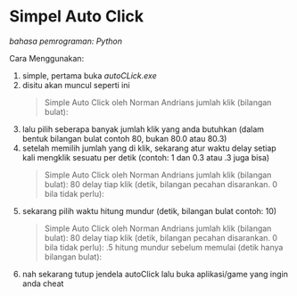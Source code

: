 # Simpel Auto Click

_bahasa pemrograman: Python_

Cara Menggunakan:
1. simple, pertama buka *autoCLick.exe*
2. disitu akan muncul seperti ini 
   > Simple Auto Click oleh Norman Andrians
   > jumlah klik (bilangan bulat): 
3. lalu pilih seberapa banyak jumlah klik yang anda butuhkan (dalam bentuk bilangan bulat contoh 80, bukan 80.0 atau 80.3)
4. setelah memilih jumlah yang di klik, sekarang atur waktu delay setiap kali mengklik sesuatu per detik (contoh: 1 dan 0.3 atau .3 juga bisa)
   > Simple Auto Click oleh Norman Andrians
   > jumlah klik (bilangan bulat): 80
   > delay tiap klik (detik, bilangan pecahan disarankan. 0 bila tidak perlu):
5. sekarang pilih waktu hitung mundur (detik, bilangan bulat contoh: 10)
   > Simple Auto Click oleh Norman Andrians
   > jumlah klik (bilangan bulat): 80
   > delay tiap klik (detik, bilangan pecahan disarankan. 0 bila tidak perlu): .5
   > hitung mundur sebelum memulai (detik hanya bilangan bulat):
6. nah sekarang tutup jendela autoClick lalu buka aplikasi/game yang ingin anda cheat